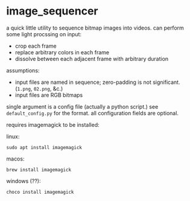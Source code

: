 # image_sequencer

a quick little utility to sequence bitmap images into videos. 
can perform some light procssing on input: 
- crop each frame
- replace arbitrary colors in each frame
- dissolve between each adjacent frame with arbitrary duration

assumptions:
- input files are named in sequence; zero-padding is not significant. (`1.png`, `02.png`, &c.)
- input files are RGB bitmaps 

single argument is a config file (actually a python script.) see `default_config.py` for the format.
all configuration fields are optional.

requires imagemagick to be installed:

linux:
```
sudo apt install imagemagick
```

macos:
```
brew install imagemagick
```

windows (??):
```
choco install imagemagick
```